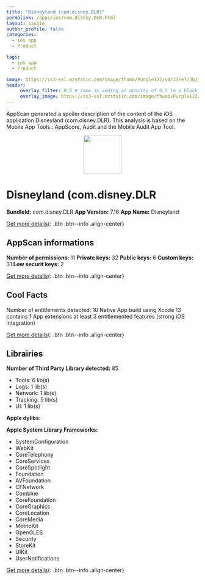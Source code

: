 ```yaml
---
title: "Disneyland (com.disney.DLR)"
permalink: /apps/ios/com.disney.DLR.html
layout: single
author_profile: false
categories: 
  - ios app 
  - Product 

tags: 
  - ios app 
  - Product 

image: https://is3-ssl.mzstatic.com/image/thumb/Purple122/v4/37/e7/3b/37e73bf8-2094-5ddb-d203-c339c7c5089b/AppIcon-1x_U007emarketing-0-5-0-85-220.png/512x512bb.jpg
header: 
     overlay_filter: 0.5 # same as adding an opacity of 0.5 to a black background
     overlay_image: https://is3-ssl.mzstatic.com/image/thumb/Purple122/v4/37/e7/3b/37e73bf8-2094-5ddb-d203-c339c7c5089b/AppIcon-1x_U007emarketing-0-5-0-85-220.png/512x512bb.jpg
---
```

AppScan generated a spoiler description of the content of the iOS application Disneyland (com.disney.DLR). This analysis is based on the Mobile App Tools : AppScore, Audit and the Mobile Audit App Tool.

  
  
<div style="text-align: center;"><img src="https://is3-ssl.mzstatic.com/image/thumb/Purple122/v4/37/e7/3b/37e73bf8-2094-5ddb-d203-c339c7c5089b/AppIcon-1x_U007emarketing-0-5-0-85-220.png/512x512bb.jpg" width="100" height="100"></div>  
  
# Disneyland (com.disney.DLR

**BundleId:** com.disney.DLR
**App Version:** 7.16
**App Name:** Disneyland


[Get more details](/pricing.html){: .btn .btn--info .align-center}  
  
## AppScan informations 

**Number of permissions:** 11
**Private keys:** 32
**Public keys:** 6
**Custom keys:** 31
**Low securit keys:** 2
  
[Get more details](/pricing.html){: .btn .btn--info .align-center}

## Cool Facts

Number of entitlements detected: 10
Native App
build using Xcode 13
contains 1 App extensions
at least 3 entitlemented features (strong iOS integration)
  
[Get more details](/pricing.html){: .btn .btn--info .align-center}

## Librairies 
**Number of Third Party Library detected:** 85
- Tools: 6 lib(s)
- Logs: 1 lib(s)
- Network: 1 lib(s)
- Tracking: 5 lib(s)
- UI: 1 lib(s)

**Apple dylibs:**


**Apple System Library Frameworks:**
- SystemConfiguration
- WebKit
- CoreTelephony
- CoreServices
- CoreSpotlight
- Foundation
- AVFoundation
- CFNetwork
- Combine
- CoreFoundation
- CoreGraphics
- CoreLocation
- CoreMedia
- MetricKit
- OpenGLES
- Security
- StoreKit
- UIKit
- UserNotifications


  
[Get more details](/pricing.html){: .btn .btn--info .align-center}

